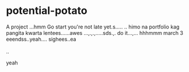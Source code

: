# potential-potato
A project
...hmm
Go start you're not late yet.s.....
..
himo na portfolio kag pangita kwarta lentees......awes
...,.,.,.....sds.,.
do it...,...
 hhhmmm march 3 eeendss..yeah....
 sighees..ea
 <br>
 <br>..

 yeah
<!-- I will start today freelancing and VA help meqq..

help me help me helpppp..

mashed potato
heyy

hello. s.

